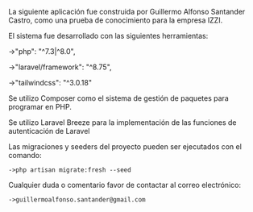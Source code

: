 La siguiente aplicación fue construida por Guillermo Alfonso Santander Castro, como una prueba de conocimiento para la empresa IZZI.

El sistema fue desarrollado con las siguientes herramientas:

->"php": "^7.3|^8.0",

->"laravel/framework": "^8.75",

->"tailwindcss": "^3.0.18"

Se utilizo Composer como el sistema de gestión de paquetes para programar en PHP.

Se utilizo Laravel Breeze para la implementación de las funciones de autenticación de Laravel

Las migraciones y seeders del proyecto pueden ser ejecutados con el comando:

    ->php artisan migrate:fresh --seed

Cualquier duda o comentario favor de contactar al correo electrónico:

    ->guillermoalfonso.santander@gmail.com
